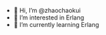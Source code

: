 - 👋 Hi, I’m @zhaochaokui
- 👀 I’m interested in Erlang
- 🌱 I’m currently learning Erlang


<!---
zhaochaokui/zhaochaokui is a ✨ special ✨ repository because its `README.md` (this file) appears on your GitHub profile.
You can click the Preview link to take a look at your changes.
--->
